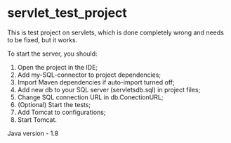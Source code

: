 # servlet_test_project
This is  test project on servlets, which is done completely wrong and needs to be fixed, but it works.

To start the server, you should:
1. Open the project in the IDE;
2. Add my-SQL-connector to project dependencies;
3. Import Maven dependencies if auto-import turned off;
4. Add new db to your SQL server (servletsdb.sql) in project files;
5. Change SQL connection URL in db.ConectionURL;
6. (Optional) Start the tests;
7. Add Tomcat to configurations;
8. Start Tomcat.

Java version - 1.8

